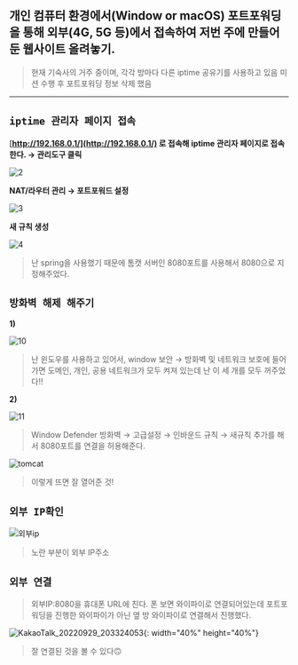 
## 개인 컴퓨터 환경에서(Window or macOS) 포트포워딩을 통해 외부(4G, 5G 등)에서 접속하여 저번 주에 만들어둔 웹사이트 올려놓기.



> 현재 기숙사의 거주 중이며, 각각 방마다 다른 iptime 공유기를 사용하고 있음
미션 수행 후 포트포워딩 정보 삭제 했음
> 

---

## `iptime 관리자 페이지 접속`

[**http://192.168.0.1/](http://192.168.0.1/) 로 접속해 iptime 관리자 페이지로 접속한다. → 관리도구 클릭**

![2](https://user-images.githubusercontent.com/48826098/203545899-6e00c066-be04-401e-aa43-964fb7d09d93.jpg)

**NAT/라우터 관리 → 포트포워드 설정**

![3](https://user-images.githubusercontent.com/48826098/203545908-30f97d8e-79c3-419f-a220-86e896b2b031.jpg)

**새 규칙 생성**

![4](https://user-images.githubusercontent.com/48826098/203545916-38f559c5-b09e-4dd4-bdcf-07b1f527d40d.jpg)

> 난 spring을 사용했기 때문에 톰캣 서버인 8080포트를 사용해서 8080으로 지정해주었다.
> 

## `방화벽 해제 해주기`

**1)**

![10](https://user-images.githubusercontent.com/48826098/203545924-826f51a4-21ca-46ba-a087-a988e11c2382.jpg)

> 난 윈도우를 사용하고 있어서, window 보안 → 방화벽 및 네트워크 보호에 들어가면 도메인, 개인, 공용 네트워크가 모두 켜져 있는데 난 이 세 개를 모두 꺼주었다!!
> 

**2)**

![11](https://user-images.githubusercontent.com/48826098/203545932-125267cb-d8e3-460e-87d8-4c8f4003f24b.jpg)

> Window Defender 방화벽 → 고급설정 → 인바운드 규칙 → 새규칙 추가를 해서 8080포트를 연결을 허용해준다.
> 

![tomcat](https://user-images.githubusercontent.com/48826098/203545973-627008bf-1516-436c-b87f-ff290411a056.jpg)

> 이렇게 뜨면 잘 열어준 것!
> 

## `외부 IP확인`

![외부ip](https://user-images.githubusercontent.com/48826098/203545981-b29d42aa-5693-438d-be21-76f6c5f27fdc.jpg)

> 노란 부분이 외부 IP주소
> 

## `외부 연결`

> 외부IP:8080을 휴대폰 URL에 친다. 
폰 보면 와이파이로 연결되어있는데 포트포워딩을 진행한 와이파이가 아닌 옆 방 와이파이로 연결해서 진행했다.
> 

![KakaoTalk_20220929_203324053](https://user-images.githubusercontent.com/48826098/203545950-78c45912-d472-410f-9048-171b5439eec1.jpg){: width="40%" height="40%"}

> 잘 연결된 것을 볼 수 있다🙃
>